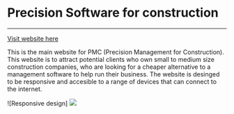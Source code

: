 # Precision Software for construction
---
[Visit website here](https://sshang93.github.io/PMC-UI/)

This is the main website for PMC (Precision Management for Construction). This website is to attract potential clients who own small to medium size construction companies, who are looking for a cheaper alternative to a management software to help run their business. The website is desinged to be responsive and accesible to a range of devices that can connect to the internet. 

![Responsive design] <img src='images/responsive-img.png'>
